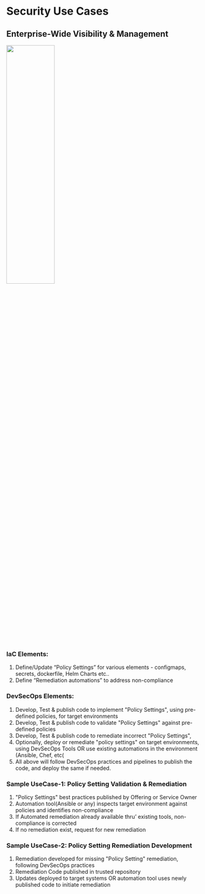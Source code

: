 # Security Use Cases

## Enterprise-Wide Visibility & Management

<img style="height:40%;width:50%" src="devsecops-sec-uc1.png" /> 

### IaC Elements:

1. Define/Update “Policy Settings” for various elements - configmaps, secrets, dockerfile, Helm Charts etc..
2. Define “Remediation automations” to address non-compliance
 
### DevSecOps Elements:

1. Develop, Test & publish code to implement "Policy Settings", using pre-defined policies, for target environments
2. Develop, Test & publish code to validate "Policy Settings" against pre-defined policies
3. Develop, Test & publish code to remediate incorrect "Policy Settings", 
4. Optionally, deploy or remediate "policy settings" on target environments, using DevSecOps Tools OR use existing automations in the environment (Ansible, Chef, etc(
5. All above will follow DevSecOps practices and pipelines to publish the code, and deploy the same if needed.

### Sample UseCase-1: Policy Setting Validation & Remediation
1. "Policy Settings" best practices published by Offering or Service Owner
2. Automation tool(Ansible or any) inspects target environment against policies and identifies non-compliance
3. If Automated remediation already available thru’ existing tools, non-compliance is corrected
4. If no remediation exist, request for new remediation

### Sample UseCase-2: Policy Setting Remediation Development

1. Remediation developed for missing "Policy Setting" remediation, following DevSecOps practices
2. Remediation Code published in trusted repository
3. Updates deployed to target systems OR automation tool uses newly published code to initiate remediation


